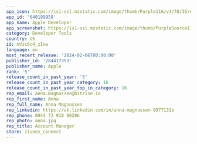 ```yaml
---
app_icon: https://is1-ssl.mzstatic.com/image/thumb/Purple116/v4/f0/35/e8/f035e8fc-5cf5-e062-9b20-6c53a4e73854/AppIcon-Release-0-1x_U007emarketing-0-0-0-7-0-0-0-85-220-0.png/1024x1024bb.png
app_id: '640199958'
app_name: Apple Developer
app_screenshot: https://is1-ssl.mzstatic.com/image/thumb/PurpleSource116/v4/b9/e0/b0/b9e0b0f8-0fba-1d9f-4152-e09dd567c61b/10a451c8-c5d0-48c1-859a-3502a8607a12_iOS_5.5_U0022_-_Discover_tab.png/1242x2208bb.png
category: Developer Tools
country: US
id: mVzc6c4_zIow
language: en
most_recent_release: '2024-02-06T00:00:00'
publisher_id: '284417353'
publisher_name: Apple
rank: '5'
release_count_in_past_year: '5'
release_count_in_past_year_category: 16
release_count_in_past_year_top_in_category: 16
rep_email: anna.magnussen@bitrise.io
rep_first_name: Anna
rep_full_name: Anna Magnussen
rep_linkedin: https://uk.linkedin.com/in/anna-magnussen-0977131b
rep_phone: 0044 73 918 00286
rep_photo: anna.jpg
rep_title: Account Manager
store: itunes_connect
---
```

